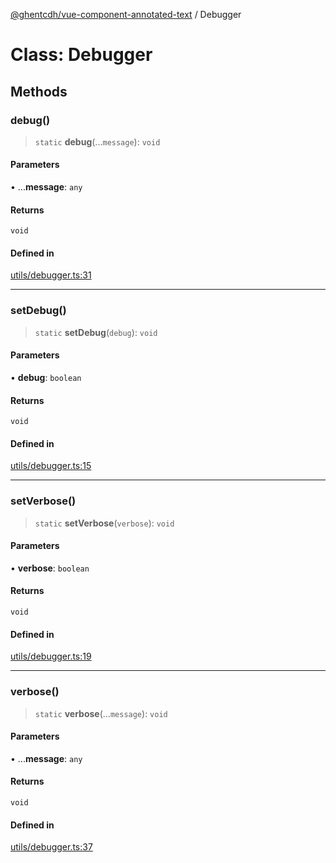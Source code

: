 [@ghentcdh/vue-component-annotated-text](../globals.md) / Debugger

# Class: Debugger

## Methods

### debug()

> `static` **debug**(...`message`): `void`

#### Parameters

• ...**message**: `any`

#### Returns

`void`

#### Defined in

[utils/debugger.ts:31](https://github.com/GhentCDH/vue_component_annotated_text/blob/3f721d7c93e00e2c4020399ef45a44adc742a78b/src/utils/debugger.ts#L31)

***

### setDebug()

> `static` **setDebug**(`debug`): `void`

#### Parameters

• **debug**: `boolean`

#### Returns

`void`

#### Defined in

[utils/debugger.ts:15](https://github.com/GhentCDH/vue_component_annotated_text/blob/3f721d7c93e00e2c4020399ef45a44adc742a78b/src/utils/debugger.ts#L15)

***

### setVerbose()

> `static` **setVerbose**(`verbose`): `void`

#### Parameters

• **verbose**: `boolean`

#### Returns

`void`

#### Defined in

[utils/debugger.ts:19](https://github.com/GhentCDH/vue_component_annotated_text/blob/3f721d7c93e00e2c4020399ef45a44adc742a78b/src/utils/debugger.ts#L19)

***

### verbose()

> `static` **verbose**(...`message`): `void`

#### Parameters

• ...**message**: `any`

#### Returns

`void`

#### Defined in

[utils/debugger.ts:37](https://github.com/GhentCDH/vue_component_annotated_text/blob/3f721d7c93e00e2c4020399ef45a44adc742a78b/src/utils/debugger.ts#L37)
